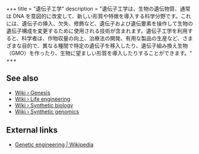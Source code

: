 +++
title = "遺伝子工学"
description = "遺伝子工学は、生物の遺伝物質、通常は DNA を意図的に改変して、新しい形質や特徴を導入する科学分野です。これには、遺伝子の挿入、欠失、修飾など、遺伝子および遺伝要素を操作して生物の遺伝子構成を変更するために使用される技術が含まれます。遺伝子工学を利用すると、科学者は、作物収量の向上、治療法の開発、有用な製品の生産など、さまざまな目的で、異なる種間で特定の遺伝子を移入したり、遺伝子組み換え生物（GMO）を作ったり、生物に望ましい形質を導入したりすることができます。"
+++

## See also

- [Wiki › Genesis](../../wiki/genesis/)
- [Wiki › Life engineering](../../wiki/life-engineering/)
- [Wiki › Synthetic biology](../../wiki/synthetic-biology/)
- [Wiki › Synthetic genomics](../../wiki/synthetic-genomics/)

## External links

- [Genetic engineering | Wikipedia](https://en.wikipedia.org/wiki/Genetic_engineering)